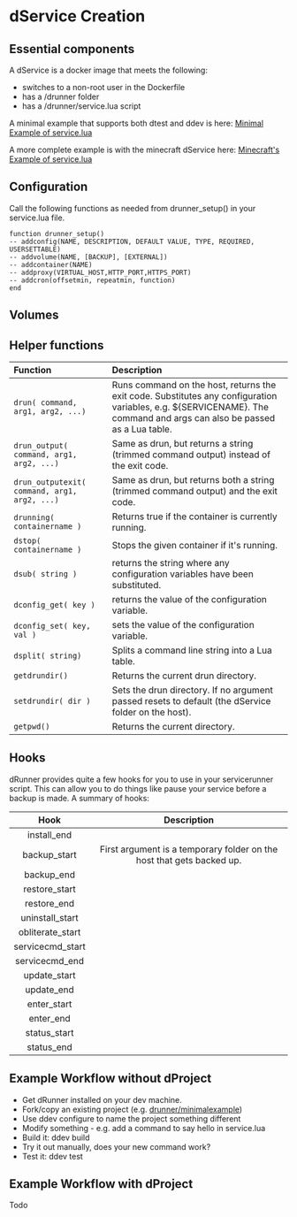 # dService Creation

## Essential components

A dService is a docker image that meets the following:
* switches to a non-root user in the Dockerfile
* has a /drunner folder
* has a /drunner/service.lua script

A minimal example that supports both dtest and ddev is here:
[Minimal Example of service.lua](https://github.com/drunner/minimalexample/blob/master/drunner/service.lua)

A more complete example is with the minecraft dService here:
[Minecraft's Example of service.lua](https://github.com/drunner/minecraft/blob/master/drunner/service.lua)

## Configuration

Call the following functions as needed from drunner_setup() in your service.lua file.

```
function drunner_setup()
-- addconfig(NAME, DESCRIPTION, DEFAULT VALUE, TYPE, REQUIRED, USERSETTABLE)
-- addvolume(NAME, [BACKUP], [EXTERNAL])
-- addcontainer(NAME)
-- addproxy(VIRTUAL_HOST,HTTP_PORT,HTTPS_PORT)
-- addcron(offsetmin, repeatmin, function)
end
```

## Volumes

## Helper functions
| Function         |   Description
|:----------------|:--------------|
| `drun( command, arg1, arg2, ...)` | Runs command on the host, returns the exit code. Substitutes any configuration variables, e.g. ${SERVICENAME}. The command and args can also be passed as a Lua table. |
| `drun_output( command, arg1, arg2, ...)` | Same as drun, but returns a string (trimmed command output) instead of the exit code. |
| `drun_outputexit( command, arg1, arg2, ...)` | Same as drun, but returns both a string (trimmed command output) and the exit code. |
| `drunning( containername )` | Returns true if the container is currently running. |
| `dstop( containername )` | Stops the given container if it's running. |
| `dsub( string )` | returns the string where any configuration variables have been substituted. |
| `dconfig_get( key )` | returns the value of the configuration variable. |
| `dconfig_set( key, val )` | sets the value of the configuration variable. |
| `dsplit( string)` | Splits a command line string into a Lua table. |
| `getdrundir()` | Returns the current drun directory. |
| `setdrundir( dir )` | Sets the drun directory. If no argument passed resets to default (the dService folder on the host). |
| `getpwd()` | Returns the current directory. |

## Hooks

dRunner provides quite a few hooks for you to use in your servicerunner script. This can allow you to do things like pause your service before a backup is made. A summary of hooks:

| Hook             |  Description
|:----------------:|:--------------:|
| install_end      | |
| backup_start     | First argument is a temporary folder on the host that gets backed up. |
| backup_end       | |
| restore_start    | |
| restore_end      | |
| uninstall_start  | |
| obliterate_start | |
| servicecmd_start | |
| servicecmd_end   | |
| update_start     | |
| update_end       | |
| enter_start      | |
| enter_end        | |
| status_start     | |
| status_end       | |


## Example Workflow without dProject

* Get dRunner installed on your dev machine.
* Fork/copy an existing project (e.g. [drunner/minimalexample](https://github.com/drunner/minimalexample))
* Use ddev configure to name the project something different
* Modify something - e.g. add a command to say hello in service.lua
* Build it: ddev build
* Try it out manually, does your new command work?
* Test it: ddev test


## Example Workflow with dProject

Todo
